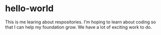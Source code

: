 # hello-world
This is me learing about respositories. I'm hoping to learn about coding so that I can help my foundation grow. We have a lot of exciting work to do.
